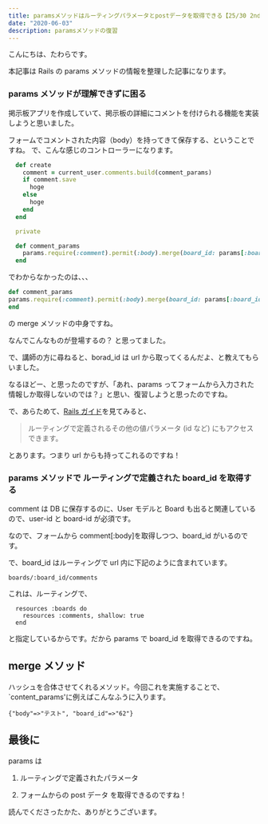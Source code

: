 ```yaml
---
title: paramsメソッドはルーティングパラメータとpostデータを取得できる【25/30 2nd】
date: "2020-06-03"
description: paramsメソッドの復習
---
```


こんにちは、たわらです。

本記事は Rails の params メソッドの情報を整理した記事になります。

### params メソッドが理解できずに困る

掲示板アプリを作成していて、掲示板の詳細にコメントを付けられる機能を実装しようと思いました。

フォームでコメントされた内容（body）を持ってきて保存する、ということですね。
で、こんな感じのコントローラーになります。

```ruby
  def create
    comment = current_user.comments.build(comment_params)
    if comment.save
      hoge
    else
      hoge
    end
  end

  private

  def comment_params
    params.require(:comment).permit(:body).merge(board_id: params[:board_id])
  end
```

でわからなかったのは、、、

```ruby
def comment_params
params.require(:comment).permit(:body).merge(board_id: params[:board_id])
end
```

の merge メソッドの中身ですね。

なんでこんなものが登場するの？ と思ってました。

で、講師の方に尋ねると、borad_id は url から取ってくるんだよ、と教えてもらいました。

なるほどー、と思ったのですが、「あれ、params ってフォームから入力された情報しか取得しないのでは？」と思い、復習しようと思ったのですね。

で、あらためて、[Rails ガイド](https://railsguides.jp/action_controller_overview.html#%E3%83%91%E3%83%A9%E3%83%A1%E3%83%BC%E3%82%BF)を見てみると、

> ルーティングで定義されるその他の値パラメータ (id など) にもアクセスできます。

とあります。つまり url からも持ってこれるのですね！

### params メソッドで ルーティングで定義された board_id を取得する

comment は DB に保存するのに、User モデルと Board も出ると関連しているので、user-id と board-id が必須です。

なので、フォームから comment[:body]を取得しつつ、board_id がいるのです。

で、board_id はルーティングで url 内に下記のように含まれています。

`boards/:board_id/comments`

これは、ルーティングで、

```
  resources :boards do
    resources :comments, shallow: true
  end
```

と指定しているからです。だから params で board_id を取得できるのですね。

## merge メソッド

ハッシュを合体させてくれるメソッド。今回これを実施することで、`content_params'に例えばこんなふうに入ります。

`{"body"=>"テスト", "board_id"=>"62"}`

## 最後に

params は

1. ルーティングで定義されたパラメータ

2. フォームからの post データ
   を取得できるのですね！

読んでくださったかた、ありがとうございます。
